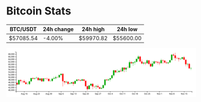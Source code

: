 # Bitcoin Stats

BTC/USDT|24h change|24h high|24h low|
|---|---|---|---|
|$57085.54|-4.00%|$59970.82|$55600.00|

<img src="./chart.svg">
